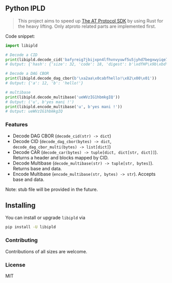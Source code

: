 ## Python IPLD

> This project aims to speed up [The AT Protocol SDK](https://github.com/MarshalX/atproto) by using Rust for the heavy lifting. Only atproto related parts are implemented first.

Code snippet:

```python
import libipld

# Decode a CID
print(libipld.decode_cid('bafyreig7jbijxpn4lfhvnvyuwf5u5jyhd7begxwyiqe7ingwxycjdqjjoa'))
# Output: {'hash': {'size': 32, 'code': 18, 'digest': b'\xdfHP\x9b\xbd\xbcYOV\xd7\x14\xb1{N\xa7\x07\x1f\xc2C^\xd8D\t\xf44\xd6\xbe\x04\x91\xc1)p'}, 'version': 1, 'codec': 113}

# Decode a DAG CBOR
print(libipld.decode_dag_cbor(b'\xa2aa\x0cabfhello!\x82\x00\x01'))
# Output: {'a': 12, 'b': 'hello!'}

# multibase
print(libipld.decode_multibase('ueWVzIG1hbmkgIQ'))
# Output: ('u', b'yes mani !')
print(libipld.encode_multibase('u', b'yes mani !'))
# Output: ueWVzIG1hbmkgIQ
```

### Features

- Decode DAG CBOR (`decode_cid(str) -> dict`)
- Decode CID (`decode_dag_cbor(bytes) -> dict`, `decode_dag_cbor_multi(bytes) -> list[dict]`)
- Decode CAR (`decode_car(bytes) -> tuple[dict, dict[str, dict]]`). Returns a header and blocks mapped by CID.
- Decode Multibase (`decode_multibase(str) -> tuple[str, bytes]`). Returns base and data.
- Encode Multibase (`encode_multibase(str, bytes) -> str`). Accepts base and data.

Note: stub file will be provided in the future.

## Installing

You can install or upgrade `libipld` via

```bash
pip install -U libipld
```

### Contributing

Contributions of all sizes are welcome.

### License

MIT
